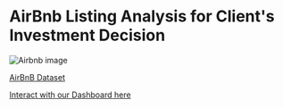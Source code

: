 # AirBnb Listing Analysis for Client's Investment Decision

![Airbnb image](https://github.com/Preciousalor/AirBnb-Listing-Analysis-for-our-Client-s-Investment-Decision/assets/130922537/08920b51-6154-4468-b533-3027afc45a73)

[AirBnB Dataset](https://www.kaggle.com/datasets/preciousalor/data-for-airbnb-listing-analysis)


[Interact with our Dashboard here](https://public.tableau.com/views/AirBnbListingAnalysisforInvestment/Dashboard1?:language=en-US&:display_count=n&:origin=viz_share_link&:device=desktop)
